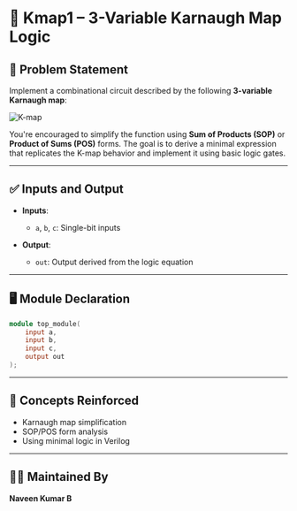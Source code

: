 # 🧮 Kmap1 – 3-Variable Karnaugh Map Logic

## 📘 Problem Statement

Implement a combinational circuit described by the following **3-variable Karnaugh map**:

![K-map](https://hdlbits.01xz.net/mw/images/2/20/Kmap1.png)

You're encouraged to simplify the function using **Sum of Products (SOP)** or **Product of Sums (POS)** forms. The goal is to derive a minimal expression that replicates the K-map behavior and implement it using basic logic gates.

---

## ✅ Inputs and Output

- **Inputs**:
  - `a`, `b`, `c`: Single-bit inputs

- **Output**:
  - `out`: Output derived from the logic equation

---

## 🖥️ Module Declaration

```verilog
module top_module(
    input a,
    input b,
    input c,
    output out
);
```
---

## 🧠 Concepts Reinforced

- Karnaugh map simplification
- SOP/POS form analysis
- Using minimal logic in Verilog

---

## 👨‍💻 Maintained By

**Naveen Kumar B**
